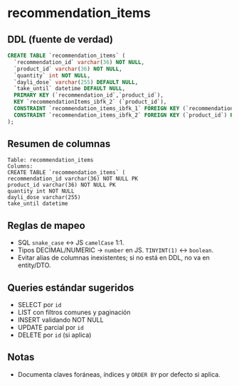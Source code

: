 # recommendation_items

## DDL (fuente de verdad)

```sql
CREATE TABLE `recommendation_items` (
  `recommendation_id` varchar(36) NOT NULL,
  `product_id` varchar(36) NOT NULL,
  `quantity` int NOT NULL,
  `dayli_dose` varchar(255) DEFAULT NULL,
  `take_until` datetime DEFAULT NULL,
  PRIMARY KEY (`recommendation_id`,`product_id`),
  KEY `recommendationItems_ibfk_2` (`product_id`),
  CONSTRAINT `recommendation_items_ibfk_1` FOREIGN KEY (`recommendation_id`) REFERENCES `recommendations` (`id`) ON UPDATE CASCADE,
  CONSTRAINT `recommendation_items_ibfk_2` FOREIGN KEY (`product_id`) REFERENCES `products` (`id`) ON UPDATE CASCADE
);
```

## Resumen de columnas

```
Table: recommendation_items
Columns:
CREATE TABLE `recommendation_items` (
recommendation_id varchar(36) NOT NULL PK
product_id varchar(36) NOT NULL PK
quantity int NOT NULL
dayli_dose varchar(255)
take_until datetime
```

## Reglas de mapeo

- SQL `snake_case` ↔ JS `camelCase` 1:1.
- Tipos DECIMAL/NUMERIC → `number` en JS. `TINYINT(1)` ↔ `boolean`.
- Evitar alias de columnas inexistentes; si no está en DDL, no va en entity/DTO.

## Queries estándar sugeridos

- SELECT por `id`
- LIST con filtros comunes y paginación
- INSERT validando NOT NULL
- UPDATE parcial por `id`
- DELETE por `id` (si aplica)

## Notas

- Documenta claves foráneas, índices y `ORDER BY` por defecto si aplica.
